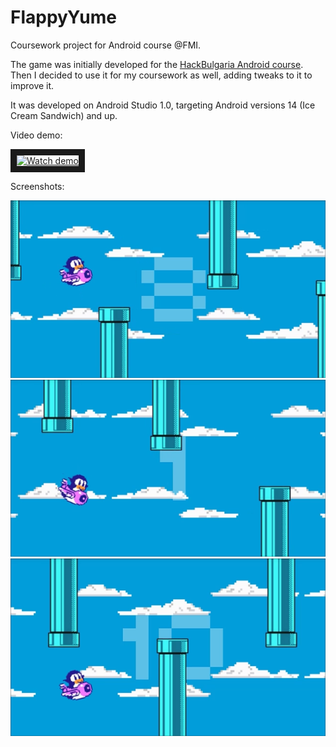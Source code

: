 FlappyYume
==========
Coursework project for Android course @FMI.

The game was initially developed for the [HackBulgaria Android course](https://hackbulgaria.com).
Then I decided to use it for my coursework as well, adding tweaks to it to improve it.

It was developed on Android Studio 1.0, targeting Android versions 14 (Ice Cream Sandwich) and up.

Video demo:

<a href="http://www.youtube.com/watch?feature=player_embedded&v=IJhVJvP-7Ss
" target="_blank"><img src="http://img.youtube.com/vi/IJhVJvP-7Ss/0.jpg" 
alt="Watch demo" width="240" height="180" border="10" /></a>

Screenshots:

![alt text](https://github.com/antoan-angelov/FlappyYume/blob/master/screens/screen1.png "Screen 1")
![alt text](https://github.com/antoan-angelov/FlappyYume/blob/master/screens/screen2.png "Screen 2")
![alt text](https://github.com/antoan-angelov/FlappyYume/blob/master/screens/screen3.png "Screen 3")
